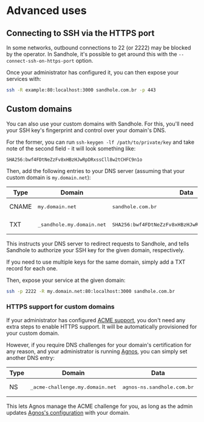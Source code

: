 # Advanced uses

## Connecting to SSH via the HTTPS port

In some networks, outbound connections to 22 (or 2222) may be blocked by the operator. In Sandhole, it's possible to get around this with the `--connect-ssh-on-https-port` option.

Once your administrator has configured it, you can then expose your services with:

```bash
ssh -R example:80:localhost:3000 sandhole.com.br -p 443
```

## Custom domains

You can also use your custom domains with Sandhole. For this, you'll need your SSH key's fingerprint and control over your domain's DNS.

For the former, you can run `ssh-keygen -lf /path/to/private/key` and take note of the second field - it will look something like:

```plaintext
SHA256:bwf4FDtNeZzFv8xHBzHJwRpDRxssCll8w2tCHFC9n1o
```

Then, add the following entries to your DNS server (assuming that your custom domain is `my.domain.net`):

| Type  | Domain                              | Data                                                          |
| ----- | ----------------------------------- | ------------------------------------------------------------- |
| CNAME | <pre>my.domain.net</pre>            | <pre>sandhole.com.br</pre>                                    |
| TXT   | <pre>\_sandhole.my.domain.net</pre> | <pre>SHA256:bwf4FDtNeZzFv8xHBzHJwRpDRxssCll8w2tCHFC9n1o</pre> |

This instructs your DNS server to redirect requests to Sandhole, and tells Sandhole to authorize your SSH key for the given domain, respectively.

If you need to use multiple keys for the same domain, simply add a TXT record for each one.

Then, expose your service at the given domain:

```bash
ssh -p 2222 -R my.domain.net:80:localhost:3000 sandhole.com.br
```

### HTTPS support for custom domains

If your administrator has configured [ACME support](./tls_support.md#acme-support), you don't need any extra steps to enable HTTPS support. It will be automatically provisioned for your custom domain.

However, if you require DNS challenges for your domain's certification for any reason, and your administrator is running [Agnos](./tls_support.md), you can simply set another DNS entry:

| Type | Domain                                    | Data                                |
| ---- | ----------------------------------------- | ----------------------------------- |
| NS   | <pre>\_acme-challenge.my.domain.net</pre> | <pre>agnos-ns.sandhole.com.br</pre> |

This lets Agnos manage the ACME challenge for you, as long as the admin updates [Agnos's configuration](https://github.com/krtab/agnos#agnos-configuration) with your domain.

